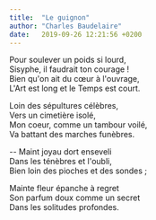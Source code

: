 ```yaml
---
title:  "Le guignon"
author: "Charles Baudelaire"
date:   2019-09-26 12:21:56 +0200
---
```

Pour soulever un poids si lourd,  
Sisyphe, il faudrait ton courage !  
Bien qu'on ait du cœur à l'ouvrage,  
L'Art est long et le Temps est court.

Loin des sépultures célèbres,  
Vers un cimetière isolé,  
Mon coeur, comme un tambour voilé,  
Va battant des marches funèbres.

-- Maint joyau dort enseveli  
Dans les ténèbres et l'oubli,  
Bien loin des pioches et des sondes ;

Mainte fleur épanche à regret  
Son parfum doux comme un secret  
Dans les solitudes profondes.
